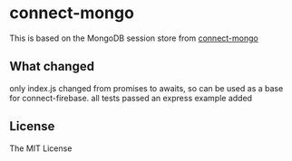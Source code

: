 # connect-mongo

This is based on the MongoDB session store from [connect-mongo](https://github.com/jdesboeufs/connect-mongo)

## What changed

only index.js changed from promises to awaits, so can be used as a base for connect-firebase.
all tests passed
an express example added 

## License

The MIT License
